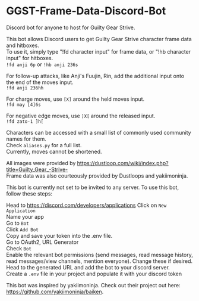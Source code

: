 # GGST-Frame-Data-Discord-Bot
Discord bot for anyone to host for Guilty Gear Strive.


This bot allows Discord users to get Guilty Gear Strive character frame data and hitboxes. \
To use it, simply type "!fd character input" for frame data, or "!hb character input" for hitboxes. \
`!fd anji 6p` or `!hb anji 236s`

For follow-up attacks, like Anji's Fuujin, Rin, add the additional input onto the end of the moves input. \
`!fd anji 236hh`

For charge moves, use `[X]` around the held moves input.\
`!fd may [4]6s`

For negative edge moves, use `]X[` around the released input.\
`!fd zato-1 ]h[`


Characters can be accessed with a small list of commonly used community names for them. \
Check `aliases.py` for a full list. \
Currently, moves cannot be shortened.

All images were provided by https://dustloop.com/wiki/index.php?title=Guilty_Gear_-Strive- \
Frame data was also courteously provided by Dustloops and yakiimoninja.


This bot is currently not set to be invited to any server. To use this bot, follow these steps:

Head to https://discord.com/developers/applications
Click on `New Application` \
Name your app \
Go to `Bot` \
Click `Add Bot` \
Copy and save your token into the .env file. \
Go to OAuth2, URL Generator \
Check `Bot` \
Enable the relevant bot permissions (send messages, read message history, read messages/view channels, mention everyone). Change these if desired. \
Head to the generated URL and add the bot to your discord server. \
Create a `.env` file in your project and populate it with your discord token 




This bot was inspired by yakiimoninja. Check out their project out here: https://github.com/yakiimoninja/baiken.
